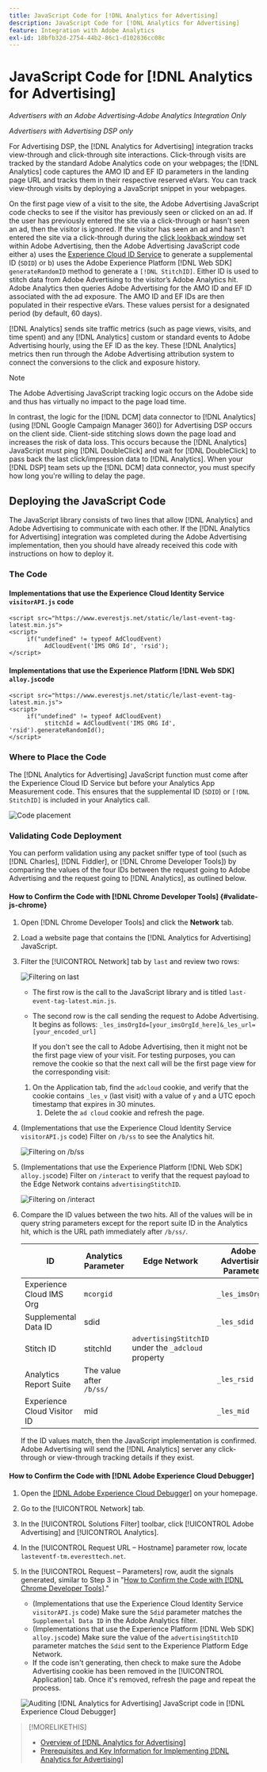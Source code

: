 ```yaml
---
title: JavaScript Code for [!DNL Analytics for Advertising]
description: JavaScript Code for [!DNL Analytics for Advertising]
feature: Integration with Adobe Analytics
exl-id: 18bfb32d-2754-44b2-86c1-d102836cc08c
---
```

# JavaScript Code for [!DNL Analytics for Advertising]

*Advertisers with an Adobe Advertising-Adobe Analytics Integration Only*

*Advertisers with Advertising DSP only*

For Advertising DSP, the [!DNL Analytics for Advertising] integration tracks view-through and click-through site interactions. Click-through visits are tracked by the standard Adobe Analytics code on your webpages; the [!DNL Analytics] code captures the AMO ID and EF ID parameters in the landing page URL and tracks them in their respective reserved eVars. You can track view-through visits by deploying a JavaScript snippet in your webpages.

On the first page view of a visit to the site, the Adobe Advertising JavaScript code checks to see if the visitor has previously seen or clicked on an ad. If the user has previously entered the site via a click-through or hasn't seen an ad, then the visitor is ignored. If the visitor has seen an ad and hasn't entered the site via a click-through during the [click lookback window](/help/integrations/analytics/prerequisites.md#lookback-a4adc) set within Adobe Advertising, then the Adobe Advertising JavaScript code either a) uses the [Experience Cloud ID Service](https://experienceleague.adobe.com/docs/id-service/using/home.html) to generate a supplemental ID (`SDID`) or b) uses the Adobe Experience Platform [!DNL Web SDK] `generateRandomID` method to generate a `[!DNL StitchID]`. Either ID is used to stitch data from Adobe Advertising to the visitor’s Adobe Analytics hit. Adobe Analytics then queries Adobe Advertising for the AMO ID and EF ID associated with the ad exposure. The AMO ID and EF IDs are then populated in their respective eVars. These values persist for a designated period (by default, 60 days).

[!DNL Analytics] sends site traffic metrics (such as page views, visits, and time spent) and any [!DNL Analytics] custom or standard events to Adobe Advertising hourly, using the EF ID as the key. These [!DNL Analytics] metrics then run through the Adobe Advertising attribution system to connect the conversions to the click and exposure history.

>[!NOTE]
>
>The Adobe Advertising JavaScript tracking logic occurs on the Adobe side and thus has virtually no impact to the page load time.
>
>In contrast, the logic for the [!DNL DCM] data connector to [!DNL Analytics] (using [!DNL Google Campaign Manager 360]) for Advertising DSP occurs on the client side. Client-side stitching slows down the page load and increases the risk of data loss. This occurs because the [!DNL Analytics] JavaScript must ping [!DNL DoubleClick] and wait for [!DNL DoubleClick] to pass back the last click/impression data to [!DNL Analytics]. When your [!DNL DSP] team sets up the [!DNL DCM] data connector, you must specify how long you're willing to delay the page.

## Deploying the JavaScript Code

The JavaScript library consists of two lines that allow [!DNL Analytics] and Adobe Advertising to communicate with each other. If the [!DNL Analytics for Advertising] integration was completed during the Adobe Advertising implementation, then you should have already received this code with instructions on how to deploy it.

### The Code

#### Implementations that use the Experience Cloud Identity Service `visitorAPI.js` code

```
<script src="https://www.everestjs.net/static/le/last-event-tag-latest.min.js">
<script>
     if("undefined" != typeof AdCloudEvent) 
          AdCloudEvent('IMS ORG Id', 'rsid');
</script>
```

#### Implementations that use the Experience Platform [!DNL Web SDK] `alloy.js`code

```
<script src="https://www.everestjs.net/static/le/last-event-tag-latest.min.js">
<script>
     if("undefined" != typeof AdCloudEvent) 
          stitchId = AdCloudEvent('IMS ORG Id', 'rsid').generateRandomId();
</script>
```

### Where to Place the Code

The [!DNL Analytics for Advertising] JavaScript function must come after the Experience Cloud ID Service but before your Analytics App Measurement code. This ensures that the supplemental ID (`SDID`) or `[!DNL StitchID]` is included in your Analytics call.

![Code placement](/help/integrations/assets/a4adc-code-placement.png)

### Validating Code Deployment

You can perform validation using any packet sniffer type of tool (such as [!DNL Charles], [!DNL Fiddler], or [!DNL Chrome Developer Tools]) by comparing the values of the four IDs between the request going to Adobe Advertising and the request going to [!DNL Analytics], as outlined below.

#### How to Confirm the Code with [!DNL Chrome Developer Tools] {#validate-js-chrome}

1. Open [!DNL Chrome Developer Tools] and click the **Network** tab.

1. Load a website page that contains the [!DNL Analytics for Advertising] JavaScript.

1. Filter the [!UICONTROL Network] tab by `last` and review two rows:

    ![Filtering on last](/help/integrations/assets/a4adc-code-validation-filter-last.png)

    * The first row is the call to the JavaScript library and is titled `last-event-tag-latest.min.js`.
    * The second row is the call sending the request to Adobe Advertising. It begins as follows: `_les_imsOrgId=[your_imsOrgId_here]&_les_url=[your_encoded_url]`

       If you don't see the call to Adobe Advertising, then it might not be the first page view of your visit. For testing purposes, you can remove the cookie so that the next call will be the first page view for the corresponding visit:

    1. On the Application tab, find the `adcloud` cookie, and verify that the cookie contains `_les_v` (last visit) with a value of `y` and a UTC epoch timestamp that expires in 30 minutes.
        1. Delete the `ad cloud` cookie and refresh the page.

1. (Implementations that use the Experience Cloud Identity Service `visitorAPI.js` code) Filter on `/b/ss` to see the Analytics hit.

    ![Filtering on `/b/ss`](/help/integrations/assets/a4adc-code-validation-filter-bss.png)

1. (Implementations that use the Experience Platform [!DNL Web SDK] `alloy.js`code) Filter on `/interact` to verify that the request payload to the Edge Network contains `advertisingStitchID`.

    ![Filtering on `/interact`](/help/integrations/assets/a4adc-code-validation-filter-interact.png)

1. Compare the ID values between the two hits. All of the values will be in query string parameters except for the report suite ID in the Analytics hit, which is the URL path immediately after `/b/ss/`.

    | ID | Analytics Parameter | Edge Network | Adobe Advertising Parameter |
    | --- | --- | --- | --- |
    | Experience Cloud IMS Org | `mcorgid` |  | `_les_imsOrgid` |
    | Supplemental Data ID | sdid |  | `_les_sdid` |
    | Stitch ID | stitchId | `advertisingStitchID` under the `_adcloud` property  |  |
    | Analytics Report Suite | The value after `/b/ss/` | | `_les_rsid` |
    | Experience Cloud Visitor ID | mid |  | `_les_mid` |

    If the ID values match, then the JavaScript implementation is confirmed. Adobe Advertising will send the [!DNL Analytics] server any click-through or view-through tracking details if they exist.

#### How to Confirm the Code with [!DNL Adobe Experience Cloud Debugger]

1. Open the [[!DNL Adobe Experience Cloud Debugger]](https://experienceleague.adobe.com/docs/debugger/using-v2/summary.html) on your homepage.
1. Go to the [!UICONTROL Network] tab.
1. In the [!UICONTROL Solutions Filter] toolbar, click [!UICONTROL Adobe Advertising] and [!UICONTROL Analytics].
1. In the [!UICONTROL Request URL – Hostname] parameter row, locate `lasteventf-tm.everesttech.net`.
1. In the [!UICONTROL Request – Parameters] row, audit the signals generated, similar to Step 3 in "[How to Confirm the Code with [!DNL Chrome Developer Tools]](#validate-js-chrome)."
    * (Implementations that use the Experience Cloud Identity Service `visitorAPI.js` code) Make sure the `Sdid` parameter matches the `Supplemental Data ID` in the Adobe Analytics filter.
    * (Implementations that use the Experience Platform [!DNL Web SDK] `alloy.js`code) Make sure the value of the `advertisingStitchID` parameter matches the `Sdid` sent to the Experience Platform Edge Network.
    * If the code isn't generating, then check to make sure the Adobe Advertising cookie has been removed in the [!UICONTROL Application] tab. Once it's removed, refresh the page and repeat the process.

    ![Auditing [!DNL Analytics for Advertising] JavaScript code in [!DNL Experience Cloud Debugger]](/help/integrations/assets/a4adc-js-audit-debugger.png)

>[!MORELIKETHIS]
>
>* [Overview of [!DNL Analytics for Advertising]](overview.md)
>* [Prerequisites and Key Information for Implementing [!DNL Analytics for Advertising]](prerequisites.md)
